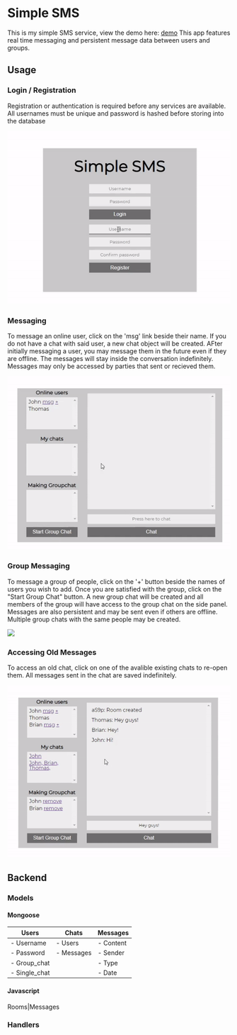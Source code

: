 # Simple SMS
This is my simple SMS service, view the demo here: [demo](https://aloin-simple-sms.herokuapp.com/)
This app features real time messaging and persistent message data between users and groups.

## Usage
### Login / Registration

Registration or authentication is required before any services are available.
All usernames must be unique and password is hashed before storing into the database

![](1.gif)

### Messaging

To message an online user, click on the 'msg' link beside their name.
If you do not have a chat with said user, a new chat object will be created.
AFter initially messaging a user, you may message them in the future even if they are offline.
The messages will stay inside the conversation indefinitely.
Messages may only be accessed by parties that sent or recieved them.

![](2.gif)

### Group Messaging

To message a group of people, click on the '+' button beside the names of users you wish to add.
Once you are satisfied with the group, click on the "Start Group Chat" button.
A new group chat will be created and all members of the group will have access to the group chat on the side panel.
Messages are also persistent and may be sent even if others are offline.
Multiple group chats with the same people may be created.

![](3.gif)

### Accessing Old Messages

To access an old chat, click on one of the avalible existing chats to re-open them.
All messages sent in the chat are saved indefinitely.

![](4.gif)

## Backend
### Models
#### Mongoose
Users|Chats|Messages
-----|-----|------
- Username | - Users | - Content
- Password | - Messages | - Sender
- Group_chat | | - Type
- Single_chat | | - Date
#### Javascript
Rooms|Messages
### Handlers


